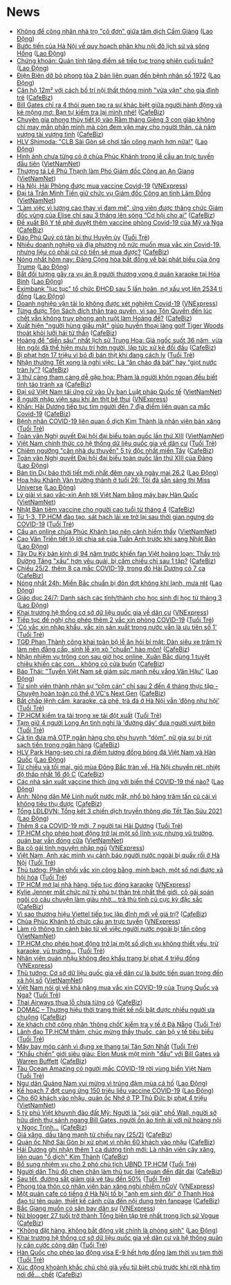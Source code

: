 # News

- [Không để công nhân nhà trọ &quot;cô đơn&quot; giữa tâm dịch Cẩm Giàng](https://laodong.vn/cong-doan/khong-de-cong-nhan-nha-tro-co-don-giua-tam-dich-cam-giang-883710.ldo) ([Lao Động](https://laodong.vn))
- [Bước tiến của Hà Nội về quy hoạch phân khu nội đô lịch sử và sông Hồng](https://laodong.vn/thoi-su/buoc-tien-cua-ha-noi-ve-quy-hoach-phan-khu-noi-do-lich-su-va-song-hong-883713.ldo) ([Lao Động](https://laodong.vn))
- [Chứng khoán: Quán tính tăng điểm sẽ tiếp tục trong phiên cuối tuần?](https://laodong.vn/kinh-te/chung-khoan-quan-tinh-tang-diem-se-tiep-tuc-trong-phien-cuoi-tuan-883711.ldo) ([Lao Động](https://laodong.vn))
- [Điện Biên dỡ bỏ phong tỏa 2 bản liên quan đến bệnh nhân số 1972](https://laodong.vn/xa-hoi/dien-bien-do-bo-phong-toa-2-ban-lien-quan-den-benh-nhan-so-1972-883712.ldo) ([Lao Động](https://laodong.vn))
- [Căn hộ 12m² với cách bố trí nội thất thông minh "vừa vặn" cho gia đình trẻ](https://cafebiz.vn/can-ho-12m-voi-cach-bo-tri-noi-that-thong-minh-vua-van-cho-gia-dinh-tre-20210225221820784.chn) ([CafeBiz](https://cafebiz.vn))
- [Bill Gates chỉ ra 4 thói quen tạo ra sự khác biệt giữa  người hành động và kẻ mộng mơ: Bạn tự kiểm tra lại mình nhé!](https://cafebiz.vn/bill-gates-chi-ra-4-thoi-quen-tao-ra-su-khac-biet-giua-nguoi-hanh-dong-va-ke-mong-mo-ban-tu-kiem-tra-lai-minh-nhe-20210222183439579.chn) ([CafeBiz](https://cafebiz.vn))
- [Chuyên gia phong thủy tiết lộ vào Rằm tháng Giêng 3 con giáp không chỉ may mắn phần mình mà còn đem vận may cho người thân, cả năm vượng tài vượng tình](https://cafebiz.vn/chuyen-gia-phong-thuy-tiet-lo-vao-ram-thang-gieng-3-con-giap-khong-chi-may-man-phan-minh-ma-con-dem-van-may-cho-nguoi-than-ca-nam-vuong-tai-vuong-tinh-20210225221418257.chn) ([CafeBiz](https://cafebiz.vn))
- [HLV Shimoda: &quot;CLB Sài Gòn sẽ chơi tấn công mạnh hơn nữa!&quot;](https://laodong.vn/video/hlv-shimoda-clb-sai-gon-se-choi-tan-cong-manh-hon-nua-883654.ldo) ([Lao Động](https://laodong.vn))
- [Hình ảnh chưa từng có ở chùa Phúc Khánh trong lễ cầu an trực tuyến đầu tiên](http://vietnamnet.vn/vn/thoi-su/hinh-anh-chua-tung-co-o-chua-phuc-khanh-trong-le-cau-an-truc-tuyen-dau-tien-715551.html) ([VietNamNet](https://vietnamnet.vn))
- [Thượng tá Lê Phú Thạnh làm Phó Giám đốc Công an An Giang](http://vietnamnet.vn/vn/thoi-su/chinh-tri/thuong-ta-le-phu-thanh-lam-pho-giam-doc-cong-an-an-giang-715561.html) ([VietNamNet](https://vietnamnet.vn))
- [Hà Nội, Hải Phòng được mua vaccine Covid-19](https://vnexpress.net/ha-noi-hai-phong-duoc-mua-vaccine-covid-19-4240361.html) ([VNExpress](https://vnexpress.net))
- [Đại tá Trần Minh Tiến giữ chức vụ Giám đốc Công an tỉnh Lâm Đồng](http://vietnamnet.vn/vn/thoi-su/chinh-tri/dai-ta-tran-minh-tien-giu-chuc-vu-giam-doc-cong-an-tinh-lam-dong-715558.html) ([VietNamNet](https://vietnamnet.vn))
- [“Làm việc vì lương cao thay vì đam mê”, ứng viên được thăng chức Giám đốc vùng của Elise chỉ sau 3 tháng lên sóng “Cơ hội cho ai”](https://cafebiz.vn/lam-viec-vi-luong-cao-thay-vi-dam-me-ung-vien-duoc-thang-chuc-giam-doc-vung-cua-elise-chi-sau-3-thang-len-song-co-hoi-cho-ai-20210225170351026.chn) ([CafeBiz](https://cafebiz.vn))
- [Đề xuất Bộ Y tế phê duyệt thêm vaccine phòng Covid-19 của Mỹ và Nga](https://cafebiz.vn/de-xuat-bo-y-te-phe-duyet-them-vaccine-phong-covid-19-cua-my-va-nga-20210225194852326.chn) ([CafeBiz](https://cafebiz.vn))
- [Đảo Phú Quý có tân bí thư Huyện ủy](https://tuoitre.vn/dao-phu-quy-co-tan-bi-thu-huyen-uy-20210225205837597.htm) ([Tuổi Trẻ](https://tuoitre.vn))
- [Nhiều doanh nghiệp và địa phương nô nức muốn mua vắc xin Covid-19, nhưng liệu có phải cứ có tiền sẽ mua được?](https://cafebiz.vn/nhieu-doanh-nghiep-va-dia-phuong-no-nuc-muon-mua-vac-xin-covid-19-nhung-lieu-co-phai-cu-co-tien-se-mua-duoc-20210225135121803.chn) ([CafeBiz](https://cafebiz.vn))
- [Nóng nhất hôm nay: Đảng Cộng hòa bất đồng về bài phát biểu của ông Trump](https://laodong.vn/video-the-gioi/nong-nhat-hom-nay-dang-cong-hoa-bat-dong-ve-bai-phat-bieu-cua-ong-trump-883658.ldo) ([Lao Động](https://laodong.vn))
- [Bắt đối tượng gây ra vụ án 8 người thương vong ở quán karaoke tại Hòa Bình](https://laodong.vn/phap-luat/bat-doi-tuong-gay-ra-vu-an-8-nguoi-thuong-vong-o-quan-karaoke-tai-hoa-binh-883706.ldo) ([Lao Động](https://laodong.vn))
- [Eximbank &quot;lục tục&quot; tổ chức ĐHCĐ sau 5 lần hoãn, nợ xấu vọt lên 2534 tỉ đồng](https://laodong.vn/kinh-te/eximbank-luc-tuc-to-chuc-dhcd-sau-5-lan-hoan-no-xau-vot-len-2534-ti-dong-883675.ldo) ([Lao Động](https://laodong.vn))
- [Doanh nghiệp vận tải lo không được xét nghiệm Covid-19](https://vnexpress.net/doanh-nghiep-van-tai-lo-khong-duoc-xet-nghiem-covid-19-4240330.html) ([VNExpress](https://vnexpress.net))
- [Từng được Tôn Sách đích thân trao quyền, vì sao Tôn Quyền đến lúc chết vẫn không truy phong anh ruột làm Hoàng đế?](https://cafebiz.vn/tung-duoc-ton-sach-dich-than-trao-quyen-vi-sao-ton-quyen-den-luc-chet-van-khong-truy-phong-anh-ruot-lam-hoang-de-202102251953256.chn) ([CafeBiz](https://cafebiz.vn))
- [Xuất hiện "người hùng giấu mặt" giúp huyền thoại làng golf Tiger Woods thoát khỏi lưỡi hái tử thần](https://cafebiz.vn/xuat-hien-nguoi-hung-giau-mat-giup-huyen-thoai-lang-golf-tiger-woods-thoat-khoi-luoi-hai-tu-than-20210225183838881.chn) ([CafeBiz](https://cafebiz.vn))
- [Hoàng đế "diễn sâu" nhất lịch sử Trung Hoa: Giả ngốc suốt 36 năm, vừa lên ngôi đã thể hiện mưu trí hơn người, lập tức xử kẻ đối đầu](https://cafebiz.vn/hoang-de-dien-sau-nhat-lich-su-trung-hoa-gia-ngoc-suot-36-nam-vua-len-ngoi-da-the-hien-muu-tri-hon-nguoi-lap-tuc-xu-ke-doi-dau-20210225154812013.chn) ([CafeBiz](https://cafebiz.vn))
- [Bị phạt hơn 17 triệu vì bỏ đi bán thịt khi đang cách ly](https://tuoitre.vn/bi-phat-hon-17-trieu-vi-bo-di-ban-thit-khi-dang-cach-ly-20210225202127523.htm) ([Tuổi Trẻ](https://tuoitre.vn))
- [Nhận thưởng Tết xong là nghỉ việc: Là “ăn cháo đá bát” hay “giọt nước tràn ly”?](https://cafebiz.vn/nhan-thuong-tet-xong-la-nghi-viec-la-an-chao-da-bat-hay-giot-nuoc-tran-ly-20210225165738337.chn) ([CafeBiz](https://cafebiz.vn))
- [3 thứ càng tham càng dễ gặp họa: Phàm là người khôn ngoan đều biết tỉnh táo tránh xa](https://cafebiz.vn/3-thu-cang-tham-cang-de-gap-hoa-pham-la-nguoi-khon-ngoan-deu-biet-tinh-tao-tranh-xa-2021022519294327.chn) ([CafeBiz](https://cafebiz.vn))
- [Đại sứ Việt Nam tái ứng cử vào Ủy ban Luật pháp Quốc tế](http://vietnamnet.vn/vn/thoi-su/chinh-tri/dai-su-viet-nam-tai-ung-cu-vao-uy-ban-luat-phap-quoc-te-715547.html) ([VietNamNet](https://vietnamnet.vn))
- [8 người nhập viện sau khi ăn thịt bê thui](https://vnexpress.net/8-nguoi-nhap-vien-sau-khi-an-thit-be-thui-4240349.html) ([VNExpress](https://vnexpress.net))
- [Khẩn: Hải Dương tiếp tục tìm người đến 7 địa điểm liên quan ca mắc Covid-19](https://cafebiz.vn/khan-hai-duong-tiep-tuc-tim-nguoi-den-7-dia-diem-lien-quan-ca-mac-covid-19-20210225195145219.chn) ([CafeBiz](https://cafebiz.vn))
- [Bệnh nhân COVID-19 liên quan ổ dịch Kim Thành là nhân viên bán xăng](https://tuoitre.vn/benh-nhan-covid-19-lien-quan-o-dich-kim-thanh-la-nhan-vien-ban-xang-20210225181935794.htm) ([Tuổi Trẻ](https://tuoitre.vn))
- [Toàn văn Nghị quyết Đại hội đại biểu toàn quốc lần thứ XIII](http://vietnamnet.vn/vn/dai-hoi-dang/toan-van-nghi-quyet-dai-hoi-dai-bieu-toan-quoc-lan-thu-xiii-715541.html) ([VietNamNet](https://vietnamnet.vn))
- [Việt Nam chính thức có hệ thống dữ liệu quốc gia về dân cư](https://tuoitre.vn/viet-nam-chinh-thuc-co-he-thong-du-lieu-quoc-gia-ve-dan-cu-20210225175015261.htm) ([Tuổi Trẻ](https://tuoitre.vn))
- [Chiêm ngưỡng "căn nhà du thuyền" 5 tỷ độc nhất miền Tây](https://cafebiz.vn/chiem-nguong-can-nha-du-thuyen-5-ty-doc-nhat-mien-tay-20210225183644575.chn) ([CafeBiz](https://cafebiz.vn))
- [Toàn văn Nghị quyết Đại hội đại biểu toàn quốc lần thứ XIII của Đảng](https://laodong.vn/thoi-su/toan-van-nghi-quyet-dai-hoi-dai-bieu-toan-quoc-lan-thu-xiii-cua-dang-883670.ldo) ([Lao Động](https://laodong.vn))
- [Bản tin Dự báo thời tiết mới nhất đêm nay và ngày mai 26.2](https://laodong.vn/video/ban-tin-du-bao-thoi-tiet-moi-nhat-dem-nay-va-ngay-mai-262-883590.ldo) ([Lao Động](https://laodong.vn))
- [Hoa hậu Khánh Vân trưởng thành ở tuổi 26: Tôi đã sẵn sàng thi Miss Universe](https://laodong.vn/photo/hoa-hau-khanh-van-truong-thanh-o-tuoi-26-toi-da-san-sang-thi-miss-universe-883431.ldo) ([Lao Động](https://laodong.vn))
- [Lý giải vì sao vắc-xin Anh tới Việt Nam bằng máy bay Hàn Quốc](http://vietnamnet.vn/vn/thoi-su/ly-giai-vi-sao-vac-xin-anh-toi-viet-nam-bang-may-bay-han-quoc-715534.html) ([VietNamNet](https://vietnamnet.vn))
- [Nhật Bản tiêm vaccine cho người cao tuổi từ tháng 4](https://cafebiz.vn/nhat-ban-tiem-vaccine-cho-nguoi-cao-tuoi-tu-thang-4-20210225181745177.chn) ([CafeBiz](https://cafebiz.vn))
- [Từ 1-3, TP.HCM đào tạo, sát hạch lái xe trở lại sau thời gian ngưng do COVID-19](https://tuoitre.vn/tu-1-3-tp-hcm-dao-tao-sat-hach-lai-xe-tro-lai-sau-thoi-gian-ngung-do-covid-19-20210225190351063.htm) ([Tuổi Trẻ](https://tuoitre.vn))
- [Cầu an online chùa Phúc Khánh tạo nên cảnh hiếm thấy](http://vietnamnet.vn/vn/thoi-su/cau-an-online-chua-phuc-khanh-tao-nen-canh-hiem-thay-715539.html) ([VietNamNet](https://vietnamnet.vn))
- [Cao Văn Triền tiết lộ lời chia sẻ của Tuấn Anh trước khi sang Nhật Bản](https://laodong.vn/video/cao-van-trien-tiet-lo-loi-chia-se-cua-tuan-anh-truoc-khi-sang-nhat-ban-883632.ldo) ([Lao Động](https://laodong.vn))
- [Tây Du Ký bản kinh dị 94 năm trước khiến fan Việt hoảng loạn: Thầy trò Đường Tăng "xấu" hơn yêu quái, bị cấm chiếu chỉ sau 1 tập?](https://cafebiz.vn/tay-du-ky-ban-kinh-di-94-nam-truoc-khien-fan-viet-hoang-loan-thay-tro-duong-tang-xau-hon-yeu-quai-bi-cam-chieu-chi-sau-1-tap-20210225195054762.chn) ([CafeBiz](https://cafebiz.vn))
- [Chiều 25/2, thêm 8 ca mắc COVID-19, trong đó Hải Dương có 7 ca](https://cafebiz.vn/chieu-25-2-them-8-ca-mac-covid-19-trong-do-hai-duong-co-7-ca-20210225194648661.chn) ([CafeBiz](https://cafebiz.vn))
- [Nóng nhất 24h: Miền Bắc chuẩn bị đón đợt không khí lạnh, mưa rét](https://laodong.vn/video/nong-nhat-24h-mien-bac-chuan-bi-don-dot-khong-khi-lanh-mua-ret-883608.ldo) ([Lao Động](https://laodong.vn))
- [Giáo dục 24/7: Danh sách các tỉnh/thành cho học sinh đi học từ tháng 3](https://laodong.vn/video/giao-duc-247-danh-sach-cac-tinhthanh-cho-hoc-sinh-di-hoc-tu-thang-3-883567.ldo) ([Lao Động](https://laodong.vn))
- [Khai trương hệ thống cơ sở dữ liệu quốc gia về dân cư](https://vnexpress.net/khai-truong-he-thong-co-so-du-lieu-quoc-gia-ve-dan-cu-4239980.html) ([VNExpress](https://vnexpress.net))
- [Tiếp tục đề nghị cho phép thêm 2 vắc xin phòng COVID-19](https://tuoitre.vn/tiep-tuc-de-nghi-cho-phep-them-2-vac-xin-phong-covid-19-20210225192446446.htm) ([Tuổi Trẻ](https://tuoitre.vn))
- ['Có vắc xin nhập khẩu, vắc xin sản xuất trong nước vẫn là ưu tiên số 1'](https://tuoitre.vn/co-vac-xin-nhap-khau-vac-xin-san-xuat-trong-nuoc-van-la-uu-tien-so-1-20210225182548199.htm) ([Tuổi Trẻ](https://tuoitre.vn))
- [TGĐ Phan Thành công khai toàn bộ lễ ăn hỏi bí mật: Dàn siêu xe trăm tỷ làm nên đẳng cấp, sính lễ xịn xò "chuẩn" hào môn!](https://cafebiz.vn/tgd-phan-thanh-cong-khai-toan-bo-le-an-hoi-bi-mat-dan-sieu-xe-tram-ty-lam-nen-dang-cap-sinh-le-xin-xo-chuan-hao-mon-20210225181522806.chn) ([CafeBiz](https://cafebiz.vn))
- [Nhận nhiệm vụ trông con sau giờ học online, Xuân Bắc dùng 1 tuyệt chiêu khiến các con... không có cửa buồn](https://cafebiz.vn/nhan-nhiem-vu-trong-con-sau-gio-hoc-online-xuan-bac-dung-1-tuyet-chieu-khien-cac-con-khong-co-cua-buon-20210225193152691.chn) ([CafeBiz](https://cafebiz.vn))
- [Báo Thái: &quot;Tuyển Việt Nam sẽ giảm sức mạnh nếu vắng Văn Hậu&quot;](https://laodong.vn/bong-da/bao-thai-tuyen-viet-nam-se-giam-suc-manh-neu-vang-van-hau-883652.ldo) ([Lao Động](https://laodong.vn))
- [Từ sinh viên thành nhân sự “cộm cán” chỉ sau 2 đến 4 tháng thực tập - Chuyện hoàn toàn có thể ở VC's Next Gen](https://cafebiz.vn/tu-sinh-vien-thanh-nhan-su-com-can-chi-sau-2-den-4-thang-thuc-tap-chuyen-hoan-toan-co-the-o-vcs-next-gen-20210225175658976.chn) ([CafeBiz](https://cafebiz.vn))
- [Bất chấp lệnh cấm, karaoke, cà phê, trà đá ở Hà Nội vẫn ‘đông như hội’](https://tuoitre.vn/bat-chap-lenh-cam-karaoke-ca-phe-tra-da-o-ha-noi-van-dong-nhu-hoi-20210225192800697.htm) ([Tuổi Trẻ](https://tuoitre.vn))
- [TP.HCM kiểm tra tải trọng xe tải đột xuất](https://tuoitre.vn/tp-hcm-kiem-tra-tai-trong-xe-tai-dot-xuat-20210225182422821.htm) ([Tuổi Trẻ](https://tuoitre.vn))
- [Tạm giữ 4 người Long An tình nghi là 'đường dây' đưa người vượt biên](https://tuoitre.vn/tam-giu-4-nguoi-long-an-tinh-nghi-la-duong-day-dua-nguoi-vuot-bien-20210225182116273.htm) ([Tuổi Trẻ](https://tuoitre.vn))
- [Cả tin đưa mã OTP ngân hàng cho phụ huynh “dỏm”, nữ gia sư bị rút sạch tiền trong ngân hàng](https://cafebiz.vn/ca-tin-dua-ma-otp-ngan-hang-cho-phu-huynh-dom-nu-gia-su-bi-rut-sach-tien-trong-ngan-hang-20210225181319051.chn) ([CafeBiz](https://cafebiz.vn))
- [HLV Park Hang-seo chỉ ra điểm tương đồng bóng đá Việt Nam và Hàn Quốc](https://laodong.vn/bong-da/hlv-park-hang-seo-chi-ra-diem-tuong-dong-bong-da-viet-nam-va-han-quoc-883521.ldo) ([Lao Động](https://laodong.vn))
- [Từ chiều và tối mai, gió mùa Đông Bắc tràn về, Hà Nội chuyển rét, nhiệt độ thấp nhất 16 độ C](https://cafebiz.vn/tu-chieu-va-toi-mai-gio-mua-dong-bac-tran-ve-ha-noi-chuyen-ret-nhiet-do-thap-nhat-16-do-c-20210225181056227.chn) ([CafeBiz](https://cafebiz.vn))
- [Các nhà sản xuất vaccine thích ứng với biến thể COVID-19 thế nào?](https://laodong.vn/the-gioi/cac-nha-san-xuat-vaccine-thich-ung-voi-bien-the-covid-19-the-nao-883602.ldo) ([Lao Động](https://laodong.vn))
- [Ảnh: Nông dân Mê Linh nuốt nước mắt, nhổ bỏ hàng trăm tấn củ cải vì không tiêu thụ được](https://cafebiz.vn/anh-nong-dan-me-linh-nuot-nuoc-mat-nho-bo-hang-tram-tan-cu-cai-vi-khong-tieu-thu-duoc-20210225180756182.chn) ([CafeBiz](https://cafebiz.vn))
- [Tổng LĐLĐVN: Tổng kết 3 chiến dịch truyền thông dịp Tết Tân Sửu 2021](https://laodong.vn/cong-doan/tong-ldldvn-tong-ket-3-chien-dich-truyen-thong-dip-tet-tan-suu-2021-883496.ldo) ([Lao Động](https://laodong.vn))
- [Thêm 8 ca COVID-19 mới, 7 người tại Hải Dương](https://tuoitre.vn/them-8-ca-covid-19-moi-7-nguoi-tai-hai-duong-20210225183114989.htm) ([Tuổi Trẻ](https://tuoitre.vn))
- [TP.HCM cho phép hoạt động trở lại một số lĩnh vực nhưng vũ trường, quán bar vẫn đóng cửa](http://vietnamnet.vn/vn/thoi-su/tp-hcm-cho-phep-hoat-dong-tro-lai-mot-so-linh-vuc-nhung-vu-truong-quan-bar-van-dong-cua-715524.html) ([VietNamNet](https://vietnamnet.vn))
- [Ba cô gái tình nguyện nhập ngũ](https://vnexpress.net/ba-co-gai-tinh-nguyen-nhap-ngu-4240212.html) ([VNExpress](https://vnexpress.net))
- [Việt Nam, Anh xác minh vụ cảnh báo người nước ngoài bị quấy rối ở Hà Nội](https://tuoitre.vn/viet-nam-anh-xac-minh-vu-canh-bao-nguoi-nuoc-ngoai-bi-quay-roi-o-ha-noi-2021022518074808.htm) ([Tuổi Trẻ](https://tuoitre.vn))
- [Thủ tướng: Phân phối vắc xin công bằng, minh bạch, một số nơi được xã hội hóa](https://tuoitre.vn/thu-tuong-phan-phoi-vac-xin-cong-bang-minh-bach-mot-so-noi-duoc-xa-hoi-hoa-20210225181302594.htm) ([Tuổi Trẻ](https://tuoitre.vn))
- [TP HCM mở lại nhà hàng, tiếp tục đóng karaoke](https://vnexpress.net/tp-hcm-mo-lai-nha-hang-tiep-tuc-dong-karaoke-4240324.html) ([VNExpress](https://vnexpress.net))
- [Kylie Jenner mất chức nữ tỷ phú tự thân trẻ nhất thế giới, cô gái soán ngôi có câu chuyện làm giàu nhờ… trả thù tình cũ cực kỳ đặc sắc](https://cafebiz.vn/kylie-jenner-mat-chuc-nu-ty-phu-tu-than-tre-nhat-the-gioi-co-gai-soan-ngoi-co-cau-chuyen-lam-giau-nho-tra-thu-tinh-cu-cuc-ky-dac-sac-20210225165126024.chn) ([CafeBiz](https://cafebiz.vn))
- [Vì sao thương hiệu Viettel tiếp tục lập đỉnh mới về giá trị?](https://cafebiz.vn/vi-sao-thuong-hieu-viettel-tiep-tuc-lap-dinh-moi-ve-gia-tri-20210225174943695.chn) ([CafeBiz](https://cafebiz.vn))
- [Chùa Phúc Khánh tổ chức cầu an trực tuyến](https://vnexpress.net/chua-phuc-khanh-to-chuc-cau-an-truc-tuyen-4240269.html) ([VNExpress](https://vnexpress.net))
- [Làm rõ thông tin cảnh báo từ về việc người nước ngoài bị tấn công](http://vietnamnet.vn/vn/thoi-su/lam-ro-thong-tin-canh-bao-tu-ve-viec-nguoi-nuoc-ngoai-bi-tan-cong-715519.html) ([VietNamNet](https://vietnamnet.vn))
- [TP.HCM cho phép hoạt động trở lại một số dịch vụ không thiết yếu, trừ karaoke, vũ trường...](https://tuoitre.vn/tp-hcm-cho-phep-hoat-dong-tro-lai-mot-so-dich-vu-khong-thiet-yeu-tru-karaoke-vu-truong-20210224142406616.htm) ([Tuổi Trẻ](https://tuoitre.vn))
- [Nhân viên quán nhậu không đeo khẩu trang bị phạt 4 triệu đồng](https://vnexpress.net/nhan-vien-quan-nhau-khong-deo-khau-trang-bi-phat-4-trieu-dong-4240285.html) ([VNExpress](https://vnexpress.net))
- [Thủ tướng: Cơ sở dữ liệu quốc gia về dân cư là bước tiến quan trọng đến xã hội số](http://vietnamnet.vn/vn/thoi-su/chinh-tri/thu-tuong-co-so-du-lieu-quoc-gia-ve-dan-cu-la-buoc-tien-quan-trong-den-xa-hoi-so-715489.html) ([VietNamNet](https://vietnamnet.vn))
- [Việt Nam nói gì về khả năng mua vắc xin COVID-19 của Trung Quốc và Nga?](https://tuoitre.vn/viet-nam-noi-gi-ve-kha-nang-mua-vac-xin-covid-19-cua-trung-quoc-va-nga-2021022423441713.htm) ([Tuổi Trẻ](https://tuoitre.vn))
- [Thai Airways thua lỗ chưa từng có](https://cafebiz.vn/thai-airways-thua-lo-chua-tung-co-20210225173700983.chn) ([CafeBiz](https://cafebiz.vn))
- [DOMAC – Thương hiệu thời trang thiết kế nổi bật được nhiều người ưa chuộng](https://cafebiz.vn/domac-thuong-hieu-thoi-trang-thiet-ke-noi-bat-duoc-nhieu-nguoi-ua-chuong-20210225165317698.chn) ([CafeBiz](https://cafebiz.vn))
- [Xe khách chở công nhân ‘thông chốt’ kiểm tra y tế ở Đà Nẵng](https://tuoitre.vn/xe-khach-cho-cong-nhan-thong-chot-kiem-tra-y-te-o-da-nang-20210225165301083.htm) ([Tuổi Trẻ](https://tuoitre.vn))
- [Lãnh đạo TP.HCM thăm, chúc mừng thầy thuốc, cán bộ y tế tiêu biểu](https://tuoitre.vn/lanh-dao-tphcm-tham-chuc-mung-thay-thuoc-can-bo-y-te-tieu-bieu-20210225171007767.htm) ([Tuổi Trẻ](https://tuoitre.vn))
- [Máy bay móp cánh vì đụng xe thang tại Tân Sơn Nhất](https://tuoitre.vn/may-bay-mop-canh-vi-dung-xe-thang-tai-tan-son-nhat-20210225163626812.htm) ([Tuổi Trẻ](https://tuoitre.vn))
- ["Khẩu chiến" giới siêu giàu: Elon Musk một mình "đấu" với Bill Gates và Warren Buffett](https://cafebiz.vn/khau-chien-gioi-sieu-giau-elon-musk-mot-minh-dau-voi-bill-gates-va-warren-buffett-20210225154534631.chn) ([CafeBiz](https://cafebiz.vn))
- [Tàu Ocean Amazing có người mắc COVID-19 rời vùng biển Việt Nam](https://tuoitre.vn/tau-ocean-amazing-co-nguoi-mac-covid-19-roi-vung-bien-viet-nam-20210225165011698.htm) ([Tuổi Trẻ](https://tuoitre.vn))
- [Ngư dân Quảng Nam vui mừng vì trúng đậm mùa cá hố](https://laodong.vn/photo/ngu-dan-quang-nam-vui-mung-vi-trung-dam-mua-ca-ho-883543.ldo) ([Lao Động](https://laodong.vn))
- [Kế hoạch 7 đợt cung ứng 150 triệu liều vaccine COVID-19](https://laodong.vn/infographic/ke-hoach-7-dot-cung-ung-150-trieu-lieu-vaccine-covid-19-883385.ldo) ([Lao Động](https://laodong.vn))
- [Cho 60 khách vào nhậu, quán ốc Nhớ ở TP Thủ Đức bị phạt 4 triệu](http://vietnamnet.vn/vn/thoi-su/cho-60-khach-vao-nhau-quan-oc-nho-o-tp-thu-duc-bi-phat-4-trieu-715501.html) ([VietNamNet](https://vietnamnet.vn))
- [5 tỷ phú Việt khuynh đảo đất Mỹ: Người là "sói già" phố Wall, người sở hữu dinh thự sánh ngang Bill Gates, người ồn ào tình ái với nữ hoàng nội y Ngọc Trinh...](https://cafebiz.vn/5-ty-phu-viet-khuynh-dao-dat-my-nguoi-la-soi-gia-pho-wall-nguoi-so-huu-dinh-thu-sanh-ngang-bill-gates-nguoi-on-ao-tinh-ai-voi-nu-hoang-noi-y-ngoc-trinh-20210225152815524.chn) ([CafeBiz](https://cafebiz.vn))
- [Giá xăng, dầu tăng mạnh từ chiều nay (25/2)](https://cafebiz.vn/gia-xang-dau-tang-manh-tu-chieu-nay-25-2-20210225164520579.chn) ([CafeBiz](https://cafebiz.vn))
- [Quán ốc Nhớ Sài Gòn bị xử phạt vì nhận 60 khách vào nhậu](https://cafebiz.vn/quan-oc-nho-sai-gon-bi-xu-phat-vi-nhan-60-khach-vao-nhau-20210225164023589.chn) ([CafeBiz](https://cafebiz.vn))
- [Hải Dương ghi nhận thêm 1 ca dương tính mới: Là nhân viên cây xăng, liên quan "ổ dịch" Kim Thành](https://cafebiz.vn/hai-duong-ghi-nhan-them-1-ca-duong-tinh-moi-la-nhan-vien-cay-xang-lien-quan-o-dich-kim-thanh-20210225164011136.chn) ([CafeBiz](https://cafebiz.vn))
- [Bổ sung nhiệm vụ cho 2 phó chủ tịch UBND TP.HCM](https://tuoitre.vn/bo-sung-nhiem-vu-cho-2-pho-chu-tich-ubnd-tphcm-20210225162127923.htm) ([Tuổi Trẻ](https://tuoitre.vn))
- [Người dân Thủ đô chen chân làm thủ tục liên quan đến đất đai](https://cafebiz.vn/nguoi-dan-thu-do-chen-chan-lam-thu-tuc-lien-quan-den-dat-dai-20210225163027119.chn) ([CafeBiz](https://cafebiz.vn))
- [Sau tết, đường sắt giảm giá vé tàu đến 50%](https://tuoitre.vn/sau-tet-duong-sat-giam-gia-ve-tau-den-50-20210225151758991.htm) ([Tuổi Trẻ](https://tuoitre.vn))
- [Phong tỏa thôn có nhân viên bán xăng nghi nhiễm nCoV](https://vnexpress.net/phong-toa-thon-co-nhan-vien-ban-xang-nghi-nhiem-ncov-4240235.html) ([VNExpress](https://vnexpress.net))
- [Một quán cafe có tiếng ở Hà Nội tố bị "anh em sinh đôi" ở Thanh Hoá đạo từ tên quán, thiết kế cánh cửa đến nội dung trên fanpage](https://cafebiz.vn/mot-quan-cafe-co-tieng-o-ha-noi-to-bi-anh-em-sinh-doi-o-thanh-hoa-dao-tu-ten-quan-thiet-ke-canh-cua-den-noi-dung-tren-fanpage-20210225154408202.chn) ([CafeBiz](https://cafebiz.vn))
- [Bắc Giang muốn có sân bay dân sự](https://vnexpress.net/bac-giang-muon-co-san-bay-dan-su-4240195.html) ([VNExpress](https://vnexpress.net))
- [Nữ blogger 27 tuổi trở thành Tổng biên tập trẻ nhất trong lịch sử Vogue](https://cafebiz.vn/nu-blogger-27-tuoi-tro-thanh-tong-bien-tap-tre-nhat-trong-lich-su-vogue-20210225160026665.chn) ([CafeBiz](https://cafebiz.vn))
- [&quot;Không đặt hàng, không bắt động vật chính là phóng sinh&quot;](https://laodong.vn/video/khong-dat-hang-khong-bat-dong-vat-chinh-la-phong-sinh-883149.ldo) ([Lao Động](https://laodong.vn))
- [Khai trương hệ thống cơ sở dữ liệu quốc gia về dân cư và hệ thống quản lý căn cước công dân](https://tuoitre.vn/khai-truong-he-thong-co-so-du-lieu-quoc-gia-ve-dan-cu-va-he-thong-quan-ly-can-cuoc-cong-dan-20210225155259145.htm) ([Tuổi Trẻ](https://tuoitre.vn))
- [Hàn Quốc cho phép lao động visa E-9 hết hợp đồng làm thời vụ tạm thời](https://tuoitre.vn/han-quoc-cho-phep-lao-dong-visa-e-9-het-hop-dong-lam-thoi-vu-tam-thoi-20210225151308502.htm) ([Tuổi Trẻ](https://tuoitre.vn))
- [Xúc động khoảnh khắc chú chó già yếu từ biệt chủ trước khi rời nhà tìm nơi để... chết](https://cafebiz.vn/xuc-dong-khoanh-khac-chu-cho-gia-yeu-tu-biet-chu-truoc-khi-roi-nha-tim-noi-de-chet-20210225154641301.chn) ([CafeBiz](https://cafebiz.vn))
